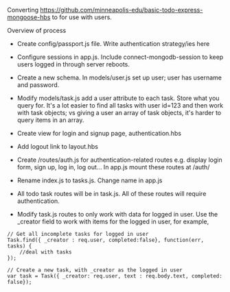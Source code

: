 Converting <a href="https://github.com/minneapolis-edu/basic-todo-express-mongoose-hbs">https://github.com/minneapolis-edu/basic-todo-express-mongoose-hbs</a>
to for use with users.

Overview of process

* Create config/passport.js file. Write authentication strategy/ies here
* Configure sessions in app.js. Include connect-mongodb-session to keep users logged in through server reboots.

* Create a new schema. In models/user.js set up user; user has username and password.
* Modify models/task.js add a user attribute to each task. Store what you query for. It's a lot easier to find all tasks with user id=123 and then work with task objects; vs giving a user an array of task objects, it's harder to query items in an array.

* Create view for login and signup page, authentication.hbs
* Add logout link to layout.hbs

* Create /routes/auth.js for authentication-related routes e.g. display login form, sign up, log in, log out... In app.js mount these routes at /auth/
* Rename index.js to tasks.js. Change name in app.js
* All todo task routes will be in task.js. All of these routes will require authentication.

* Modify task.js routes to only work with data for logged in user. Use the _creator field to work with items for the logged in user, for example,

```
// Get all incomplete tasks for logged in user
Task.find({ _creator : req.user, completed:false}, function(err, tasks) {
    //deal with tasks
});
```

```
// Create a new task, with _creator as the logged in user
var task = Task({ _creator: req.user, text : req.body.text, completed: false});
```


